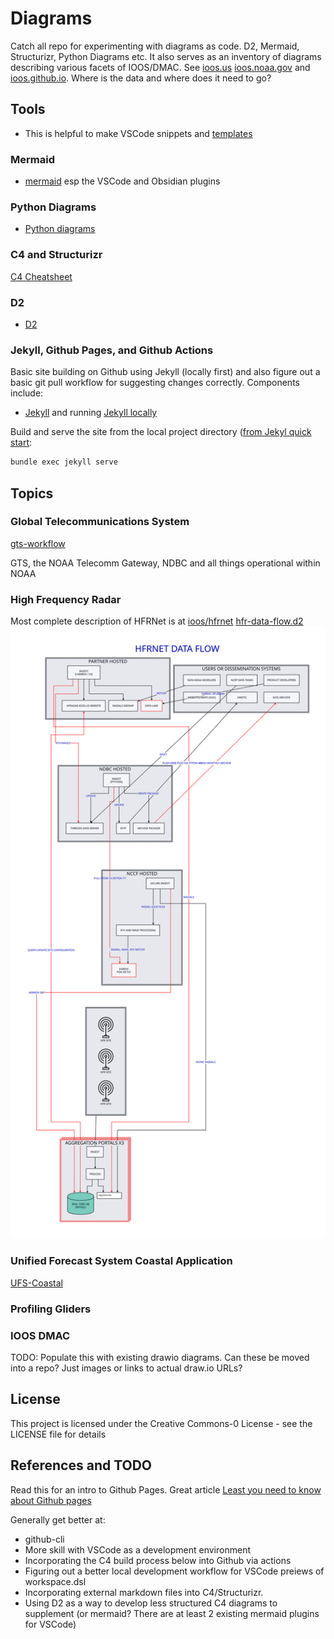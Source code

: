 
# Diagrams

 Catch all repo for experimenting with diagrams as code. D2, Mermaid, Structurizr, Python Diagrams etc.  It also serves as an inventory of diagrams describing various facets of IOOS/DMAC.  See [ioos.us](https://ioos.us/) [ioos.noaa.gov](https://ioos.noaa.gov/data/) and [ioos.github.io](https://ioos.github.io/).  Where is the data and where does it need to go?

## Tools

- This is helpful to make VSCode snippets and [templates](https://snippet-generator.app/?description=&tabtrigger=&snippet=&mode=vscode)

### Mermaid

- [mermaid](https://mermaid.js.org/) esp the VSCode and Obsidian plugins

### Python Diagrams

- [Python diagrams](https://diagrams.mingrammer.com/)

### C4 and Structurizr

[C4 Cheatsheet](c4-structurizr/c4.md)

### D2

- [D2](d2/d2.md)

### Jekyll, Github Pages, and Github Actions

Basic site building on Github using Jekyll (locally first) and also figure out a basic git pull workflow for suggesting changes correctly.  Components include:

- [Jekyll](https://docs.github.com/en/pages/setting-up-a-github-pages-site-with-jekyll) and running [Jekyll locally](https://docs.github.com/en/pages/setting-up-a-github-pages-site-with-jekyll/testing-your-github-pages-site-locally-with-jekyll)

Build and serve the site from the local project directory ([from Jekyl quick start](https://jekyllrb.com/docs/):

```zsh
bundle exec jekyll serve
```

## Topics

### Global Telecommunications System

[gts-workflow](./gts-workflow/)

GTS, the NOAA Telecomm Gateway, NDBC and all things operational within NOAA

### High Frequency Radar

Most complete description of HFRNet is at [ioos/hfrnet](http://github.com/ioos/hfrnet)
[hfr-data-flow.d2](./hfr/hfr-data-flow.d2)
![hfr-data-flow.svg](./hfr/hfr-data-flow.svg)

### Unified Forecast System Coastal Application

[UFS-Coastal](./ufs-coastal/)

### Profiling Gliders

### IOOS DMAC

TODO: Populate this with existing drawio diagrams.  Can these be moved into a repo?  Just images or links to actual draw.io URLs?

## License

This project is licensed under the Creative Commons-0 License - see the LICENSE file for details

## References and TODO

Read this for an intro to Github Pages.  Great article [Least you need to know about Github pages](https://tomcam.github.io/least-github-pages/)

Generally get better at:

- github-cli
- More skill with VSCode as a development environment
- Incorporating the C4 build process below into Github via actions
- Figuring out a better local development workflow for VSCode preiews of workspace.dsl
- Incorporating external markdown files into C4/Structurizr.
- Using D2 as a way to develop less structured C4 diagrams to supplement (or mermaid? There are at least 2 existing mermaid plugins for VSCode)
